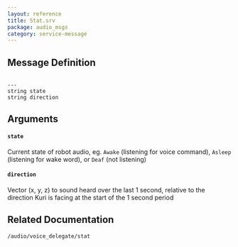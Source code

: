 ```yaml
---
layout: reference
title: Stat.srv
package: audio_msgs
category: service-message
---
```


## Message Definition
```

---
string state
string direction
```

## Arguments
#### `state`
Current state of robot audio, eg. `Awake` (listening for voice command), 
`Asleep` (listening for wake word), or `Deaf` (not listening)

#### `direction`
Vector (x, y, z) to sound heard over the last 1 second, relative to the 
direction Kuri is facing at the start of the 1 second period

## Related Documentation
``/audio/voice_delegate/stat``  
